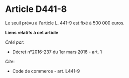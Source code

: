 # Article D441-8

Le seuil prévu à l'article L. 441-9 est fixé à 500 000 euros.

**Liens relatifs à cet article**

_Créé par_:

  - Décret n°2016-237 du 1er mars 2016 - art. 1

_Cite_:

  - Code de commerce - art. L441-9
